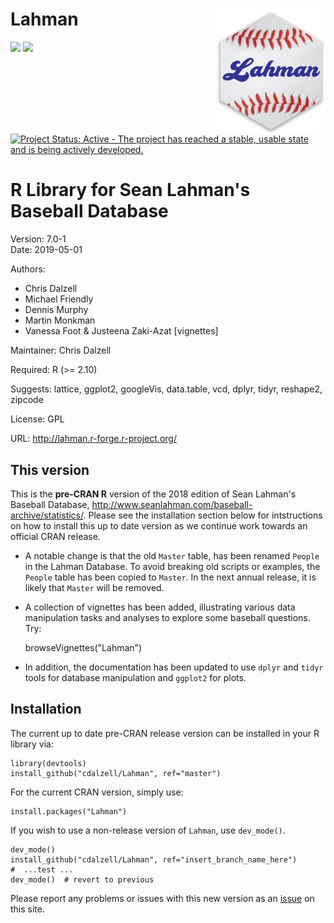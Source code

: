 Lahman <img src="inst/hex/Lahman_hex.png" align="right" />
==========================================================

[![](https://www.r-pkg.org/badges/version/Lahman)](https://cran.r-project.org/package=Lahman) [![](https://cranlogs.r-pkg.org/badges/grand-total/Lahman)](https://cran.r-project.org/package=Lahman)
[![Project Status: Active - The project has reached a stable, usable state and is being actively developed.](https://www.repostatus.org/badges/latest/active.svg)](http://www.repostatus.org/#active)

R Library for Sean Lahman's Baseball Database
========================================================

Version: 7.0-1  
Date: 2019-05-01

Authors:

* Chris Dalzell
* Michael Friendly
* Dennis Murphy
* Martin Monkman
* Vanessa Foot & Justeena Zaki-Azat [vignettes]
    
Maintainer: Chris Dalzell

Required: R (>= 2.10)

Suggests: lattice, ggplot2, googleVis, data.table, vcd, dplyr, tidyr, reshape2, zipcode

License: GPL

URL: http://lahman.r-forge.r-project.org/

## This version

This is the **pre-CRAN R** version of the 2018 edition of Sean Lahman's Baseball Database,
http://www.seanlahman.com/baseball-archive/statistics/. Please see the installation section below
for intstructions on how to install this up to date version as we continue work towards an official
CRAN release.

* A notable change is that the old `Master` table, has been renamed `People` in the
Lahman Database. To avoid breaking old scripts or examples, the `People` table
has been copied to `Master`. In the next annual release, it is likely that `Master`
will be removed.

* A collection of vignettes has been added, illustrating various data manipulation
tasks and analyses to explore some baseball questions.  Try:

    browseVignettes("Lahman")


* In addition, the documentation
has been updated to use `dplyr` and `tidyr` tools for database manipulation and `ggplot2` for plots.

## Installation

The current up to date pre-CRAN release version can be installed in your R library via:

    library(devtools)
    install_github("cdalzell/Lahman", ref="master")

For the current CRAN version, simply use:

    install.packages("Lahman")

If you wish to use a non-release version of `Lahman`, use `dev_mode()`.

    dev_mode()
    install_github("cdalzell/Lahman", ref="insert_branch_name_here")
    #  ...test ...
    dev_mode()  # revert to previous


Please report any problems or issues with this new version as an [issue](https://github.com/cdalzell/Lahman/issues) on this site.


